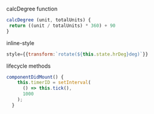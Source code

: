 
calcDegree function
```js
calcDegree (unit, totalUnits) {
 return ((unit / totalUnits) * 360) + 90
}
```

inline-style
```jsx
style={{transform:`rotate(${this.state.hrDeg}deg)`}}
```

lifecycle methods
```js
componentDidMount() {
    this.timerID = setInterval(
      () => this.tick(),
      1000
    );
  }
```
